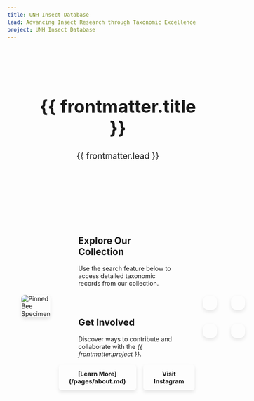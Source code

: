 ```yaml
---
title: UNH Insect Database
lead: Advancing Insect Research through Taxonomic Excellence
project: UNH Insect Database
---
```


<!-- Header Section (Now in a Box) -->
<div class="homepage-header">
  <div class="header-box">
    <h1 class="title">{{ frontmatter.title }}</h1>
    <p class="subtitle">{{ frontmatter.lead }}</p>
  </div>
</div>

<div class="homepage-container">
  <!-- Top Section: Large Image & Info Box -->
  <div class="top-section">
    <img src="/src/assets/images/Insects/NCSU_0025626_Head_View_3X.jpg" alt="Pinned Bee Specimen" class="large-image">
    
  <!-- Main Info Box -->
  <div class="info-box">
      <h2>Explore Our Collection</h2>
      <p>Use the search feature below to access detailed taxonomic records from our collection.</p>

  <!-- Search Box (Now Filled with Accent Color) -->
  <div class="search-container">
        <autocomplete-otu class="search-bar"/>
      </div>

  <h2>Get Involved</h2>
      <p>Discover ways to contribute and collaborate with the <em>{{ frontmatter.project }}</em>.</p>

 <div class="button-container">
    <span class="cta-button">[Learn More](/pages/about.md)</span>
    <a href="https://www.instagram.com/unhentomologycollection" target="_blank" class="cta-button">Visit Instagram</a>
</div>

  </div>

  <!-- Bottom Section: Larger Four Images -->
  <div class="image-grid">
    <div class="image-box"><img src="/src/assets/images/Insects/Owen1.jpg" alt="Butterfly in grass"></div>
    <div class="image-box"><img src="/src/assets/images/Insects/Owen2.jpg" alt="Wasp carrying caterpillar"></div>
    <div class="image-box"><img src="/src/assets/images/Insects/Owen3.jpg" alt="Green beetles on rocks"></div>
    <div class="image-box"><img src="/src/assets/images/Insects/Owen4.jpg" alt="Ant on branch with larvae"></div>
  </div>
</div>

<style>
/* General Layout */
.homepage-container {
  max-width: 1200px;
  margin: 0 auto;
  padding: 2rem;
  display: flex;
  flex-direction: column;
  align-items: center;
}

/* Header Box */
.homepage-header {
  display: flex;
  justify-content: center;
  padding: 2rem 1rem;
}

.header-box {
  width: 80%;
  padding: 1.5rem;
  background: var(--color-base-muted);
  border: 4px solid var(--color-base-border); /* Thicker border */
  border-radius: 12px;
  box-shadow: var(--shadow-md);
  text-align: center;
}

.title {
  font-size: 2.5rem;
  font-weight: bold;
}

.subtitle {
  font-size: 1.2rem;
  color: var(--color-secondary);
}

/* Top Section */
.top-section {
  display: flex;
  justify-content: space-between;
  align-items: center;
  width: 100%;
  gap: 2rem;
}

/* Large Image with Thicker Border */
.large-image {
  width: 50%;
  height: auto;
  border-radius: 8px;
  border: 4px solid var(--color-base-border); /* Thicker border */
  box-shadow: 0 4px 8px rgba(0, 0, 0, 0.1);
}

/* Main Info Box */
.info-box {
  width: 50%;
  padding: 2rem;
  background: linear-gradient(135deg, var(--neutral-bg), var(--color-base-muted));
  border-radius: 12px;
  border: 4px solid var(--color-base-border); /* Thicker border */
  box-shadow: var(--shadow-md);
}

/* Search Box (Now Filled with Accent Color) */
.search-container {
  background: var(--color-primary-light); /* Accent color */
  border-radius: 8px;
  padding: 0.75rem;
  margin-bottom: 1rem;
}

/* Buttons: Identical Style */
.button-container {
  display: flex;
  justify-content: center;
  gap: 1rem;
  margin-top: 1rem;
}

.cta-button {
  display: inline-block;
  text-align: center;
  text-decoration: none;
  font-weight: bold;
  padding: 0.75rem 1.5rem;
  border-radius: 6px;
  border: none;
  background: var(--color-primary);
  color: var(--color-primary-content);
  box-shadow: 0 4px 8px rgba(0, 0, 0, 0.1);
  transition: background 0.3s ease;
}

.cta-button:hover {
  background: var(--color-primary-dark);
}

/* Image Grid: Larger Images & Matching Borders */
.image-grid {
  display: grid;
  grid-template-columns: repeat(2, 1fr);
  gap: 2rem;
  margin-top: 3rem;
  width: 100%;
}

.image-box {
  display: flex;
  align-items: center;
  justify-content: center;
  border-radius: 12px;
  border: 4px solid var(--color-base-border); /* Thicker border */
  box-shadow: 0 4px 8px rgba(0, 0, 0, 0.1);
  padding: 1rem;
  background: var(--color-base-muted);
}

.image-box img {
  width: 100%;
  height: auto;
  max-height: 400px; /* Larger images while keeping aspect ratio */
  object-fit: contain;
  border-radius: 8px;
}
</style>
